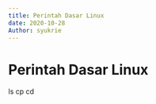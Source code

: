 ```yaml
---
title: Perintah Dasar Linux
date: 2020-10-28
Author: syukrie
---
```

# Perintah Dasar Linux
ls 
cp
cd 
